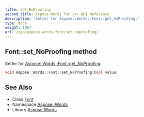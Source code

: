 ```yaml
---
title: set_NoProofing
second_title: Aspose.Words for C++ API Reference
description: 'Setter for Aspose::Words::Font::get_NoProofing.'
type: docs
weight: 1067
url: /cpp/aspose.words/font/set_noproofing/
---
```

## Font::set_NoProofing method


Setter for [Aspose::Words::Font::get_NoProofing](../get_noproofing/).

```cpp
void Aspose::Words::Font::set_NoProofing(bool value)
```

## See Also

* Class [Font](../)
* Namespace [Aspose::Words](../../)
* Library [Aspose.Words](../../../)
